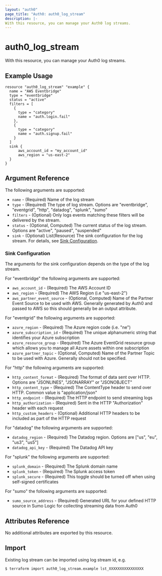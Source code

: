 ```yaml
---
layout: "auth0"
page_title: "Auth0: auth0_log_stream"
description: |-
With this resource, you can manage your Auth0 log streams.
---
```


# auth0_log_stream

With this resource, you can manage your Auth0 log streams.

## Example Usage

```hcl
resource "auth0_log_stream" "example" {
  name = "AWS Eventbridge"
  type = "eventbridge"
  status = "active"
  filters = [
    {
      type = "category"
      name = "auth.login.fail"
    },
    {
      type = "category"
      name = "auth.signup.fail"
    }
  ]
  sink {
      aws_account_id = "my_account_id"
      aws_region = "us-east-2"
  }
}
```

## Argument Reference

The following arguments are supported:

- `name` - (Required) Name of the log stream
- `type` - (Required) The type of log stream. Options are "eventbridge", "eventgrid", "http", "datadog", "splunk", "sumo"
- `filters` - (Optional) Only logs events matching these filters will be delivered by the stream.
- `status` - (Optional, Computed) The current status of the log stream. Options are "active", "paused", "suspended"
- `sink` - (Optional) List(Resource) The sink configuration for the log stream. For details, see [Sink Configuration](#sink-configuration).

### Sink Configuration

The arguments for the sink configuration depends on the type of the log stream.

For "eventbridge" the following arguments are supported:
- `aws_account_id` - (Required) The AWS Account ID
- `aws_region` - (Required) The AWS Region (i.e "us-east-2")
- `aws_partner_event_source` - (Optional, Computed) Name of the Partner Event Source to be used with AWS. Generally generated by Auth0 and passed to AWS so this should generally be an output attribute.

For "eventgrid" the following arguments are supported:
- `azure_region` - (Required) The Azure region code (i.e. "ne")
- `azure_subscription_id` - (Required) The unique alphanumeric string that identifies your Azure subscription
- `azure_resource_group` - (Required) The Azure EventGrid resource group which allows you to manage all Azure assets within one subscription
- `azure_partner_topic` - (Optional, Computed) Name of the Partner Topic to be used with Azure.  Generally should not be specified.

For "http" the following arguments are supported:
- `http_content_format` - (Required) The format of data sent over HTTP. Options are "JSONLINES", "JSONARRAY" or "JSONOBJECT"
- `http_content_type` - (Required) The ContentType header to send over HTTP.  Common value is "application/json"
- `http_endpoint` - (Required) The HTTP endpoint to send streaming logs
- `http_authorization` - (Required) Sent in the HTTP "Authorization" header with each request
- `http_custom_headers` - (Optional) Additional HTTP headers to be included as part of the HTTP request

For "datadog" the following arguments are supported:
- `datadog_region` - (Required) The Datadog region. Options are ["us", "eu", "us3", "us5"]
- `datadog_api_key` - (Required) The Datadog API key

For "splunk" the following arguments are supported:
- `splunk_domain` - (Required) The Splunk domain name
- `splunk_token` - (Required) The Splunk access token
- `splunk_secure` - (Required) This toggle should be turned off when using self-signed certificates

For "sumo" the following arguments are supported:
- `sumo_source_address` - (Required) Generated URL for your defined HTTP source in Sumo Logic for collecting streaming data from Auth0

## Attributes Reference

No additional attributes are exported by this resource.

## Import

Existing log stream can be imported using log stream id, e.g.

```shell
$ terraform import auth0_log_stream.example lst_XXXXXXXXXXXXXXXX
```
